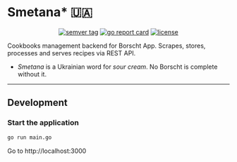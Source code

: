 # Smetana* 🇺🇦

<p style="text-align: center;">
    <a href="https://github.com/borschtapp/smetana/tags"><img src="https://img.shields.io/github/v/tag/borschtapp/smetana" alt="semver tag" title="semver tag"/></a>
    <a href="https://goreportcard.com/report/github.com/borschtapp/smetana"><img src="https://goreportcard.com/badge/github.com/borschtapp/smetana" alt="go report card" title="go report card"/></a>
    <a href="https://github.com/borschtapp/smetana/blob/main/LICENSE"><img src="https://img.shields.io/github/license/borschtapp/smetana" alt="license" title="license"/></a>
</p>

Cookbooks management backend for Borscht App. Scrapes, stores, processes and serves recipes via REST API.

* _Smetana_ is a Ukrainian word for _sour cream_. No Borscht is complete without it.

---

## Development

### Start the application

```bash
go run main.go
```
Go to http://localhost:3000
